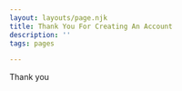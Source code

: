 ```yaml
---
layout: layouts/page.njk
title: Thank You For Creating An Account
description: ''
tags: pages

---
```

Thank you 